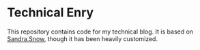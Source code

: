 Technical Enry
==============

This repository contains code for my technical blog. It is based on [Sandra.Snow](https://github.com/Sandra/Sandra.Snow), though it has been heavily customized.
